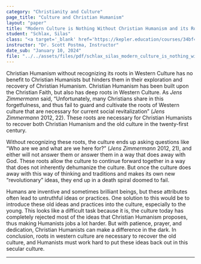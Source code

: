 ```yaml
---
category: "Christianity and Culture"
page_title: "Culture and Christian Humanism"
layout: "paper"
title: "Modern Culture is Nothing Without Christian Humanism and its Roots"
student: "Schlax, Silas"
class: "<a target='_blank' href='https://kepler.education/courses/34bf4262-2f3b-44ec-9726-1aca35360208/'>Christianity and Culture</a>, 12:00 pm EST"
instructor: "Dr. Scott Postma, Instructor"
date_sub: "January 10, 2024"
file: "../../assets/files/pdf/schlax_silas_modern_culture_is_nothing_without_christian_humanism_and_its_roots_C&C_week_17_essay.pdf"
---
```


Christian Humanism without recognizing its roots in Western Culture has no benefit to Christian Humanists but hinders them in their exploration and recovery of Christian Humanism. Christian Humanism has been built upon the Christian Faith, but also has deep roots in Western Culture. As <i>Jens Zimmermann</i> said, “Unfortunately, many Christians share in this forgetfulness, and thus fail to guard and cultivate the roots of Western culture that are necessary for current social revitalization” (<i>Jens Zimmermann</i> 2012, 22). These roots are necessary for Christian Humanists to recover both Christian Humanism and the old culture in the twenty-first century.

Without recognizing these roots, the culture ends up asking questions like “Who are we and what are we here for?” (<i>Jens Zimmermann</i> 2012, 21), and either will not answer them or answer them in a way that does away with God. These roots allow the culture to continue forward together in a way that does not inherently dehumanize the culture. But once the culture does away with this way of thinking and traditions and makes its own new “revolutionary” ideas, they end up in a death spiral doomed to fail.

Humans are inventive and sometimes brilliant beings, but these attributes often lead to untruthful ideas or practices. One solution to this would be to introduce these old ideas and practices into the culture, especially to the young. This looks like a difficult task because it is, the culture today has completely rejected most of the ideas that Christian Humanism proposes, thus making Humanists jobs a lot harder. But with patience, prayer, and dedication, Christian Humanists can make a difference in the dark. In conclusion, roots in western culture are necessary to recover the old culture, and Humanists must work hard to put these ideas back out in this secular culture.


---